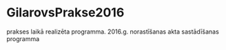 # GilarovsPrakse2016
prakses laikā realizēta programma. 2016.g.
norastīšanas akta sastādīšanas programma
